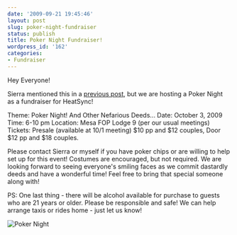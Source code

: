 ```yaml
---
date: '2009-09-21 19:45:46'
layout: post
slug: poker-night-fundraiser
status: publish
title: Poker Night Fundraiser!
wordpress_id: '162'
categories:
- Fundraiser
---
```


Hey Everyone!

Sierra mentioned this in a [previous post](http://www.heatsynclabs.org/?p=132), but we are hosting a Poker Night as a fundraiser for HeatSync!

Theme: Poker Night! And Other Nefarious Deeds...
Date: October 3, 2009
Time: 6-10 pm
Location: Mesa FOP Lodge 9 (per our usual meetings)
Tickets: Presale (available at 10/1 meeting) $10 pp and $12 couples, Door $12 pp and $18 couples.

Please contact Sierra or myself if you have poker chips or are willing to help set up for this event!
Costumes are encouraged, but not required. We are looking forward to seeing everyone's smiling faces as we commit dastardly deeds and have a wonderful time! Feel free to bring that special someone along with!

PS: One last thing - there will be alcohol available for purchase to guests who are 21 years or older. Please be responsible and safe! We can help arrange taxis or rides home - just let us know!

![Poker Night](http://www.heatsynclabs.org/wp-content/uploads/2009/09/Poker-Night.jpg)
